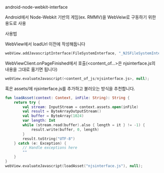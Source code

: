 android-node-webkit-interface

Android에서 Node-Webkit 기반의 게임(ex. RMMV)을 WebVeiw로 구동하기 위한 용도로 사용

사용법

WebView에서 loadUrl 이전에 작성해둡니다
```kotlin
webView.addJavascriptInterface(FileSystemInterface, "_NJSFileSystemInterface");
```

WebViewClient.onPageFinished에서 호출(<content_of...>은 njsinterface.js의 내용을 그대로 옮기면 됩니다)
```kotlin
webView.evaluateJavascript(<content_of_js/njsinterface.js>, null);
```

혹은 assets/에 njsinterface.js를 추가하고 불러오는 방식을 추천합니다.
```kotlin
fun loadAsset(context: Context, inFile: String): String {
    return try {
        val stream: InputStream = context.assets.open(inFile)
        val result = ByteArrayOutputStream()
        val buffer = ByteArray(1024)
        var length: Int
        while (stream.read(buffer).also { length = it } != -1) {
            result.write(buffer, 0, length)
        }
        result.toString("UTF-8")
    } catch (e: Exception) {
        // Handle exceptions here
        ""
    }
}
webView.evaluateJavascript(loadAsset("njsinterface.js"), null);
```
